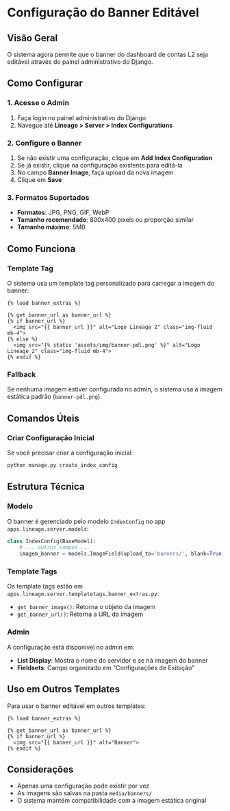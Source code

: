 # Configuração do Banner Editável

## Visão Geral

O sistema agora permite que o banner do dashboard de contas L2 seja editável através do painel administrativo do Django.

## Como Configurar

### 1. Acesse o Admin

1. Faça login no painel administrativo do Django
2. Navegue até **Lineage > Server > Index Configurations**

### 2. Configure o Banner

1. Se não existir uma configuração, clique em **Add Index Configuration**
2. Se já existir, clique na configuração existente para editá-la
3. No campo **Banner Image**, faça upload da nova imagem
4. Clique em **Save**

### 3. Formatos Suportados

- **Formatos**: JPG, PNG, GIF, WebP
- **Tamanho recomendado**: 800x400 pixels ou proporção similar
- **Tamanho máximo**: 5MB

## Como Funciona

### Template Tag

O sistema usa um template tag personalizado para carregar a imagem do banner:

```django
{% load banner_extras %}

{% get_banner_url as banner_url %}
{% if banner_url %}
  <img src="{{ banner_url }}" alt="Logo Lineage 2" class="img-fluid mb-4">
{% else %}
  <img src="{% static 'assets/img/banner-pdl.png' %}" alt="Logo Lineage 2" class="img-fluid mb-4">
{% endif %}
```

### Fallback

Se nenhuma imagem estiver configurada no admin, o sistema usa a imagem estática padrão (`banner-pdl.png`).

## Comandos Úteis

### Criar Configuração Inicial

Se você precisar criar a configuração inicial:

```bash
python manage.py create_index_config
```

## Estrutura Técnica

### Modelo

O banner é gerenciado pelo modelo `IndexConfig` no app `apps.lineage.server.models`:

```python
class IndexConfig(BaseModel):
    # ... outros campos ...
    imagem_banner = models.ImageField(upload_to='banners/', blank=True, null=True, verbose_name=_("Banner Image"))
```

### Template Tags

Os template tags estão em `apps.lineage.server.templatetags.banner_extras.py`:

- `get_banner_image()`: Retorna o objeto da imagem
- `get_banner_url()`: Retorna a URL da imagem

### Admin

A configuração está disponível no admin em:
- **List Display**: Mostra o nome do servidor e se há imagem do banner
- **Fieldsets**: Campo organizado em "Configurações de Exibição"

## Uso em Outros Templates

Para usar o banner editável em outros templates:

```django
{% load banner_extras %}

{% get_banner_url as banner_url %}
{% if banner_url %}
  <img src="{{ banner_url }}" alt="Banner">
{% endif %}
```

## Considerações

- Apenas uma configuração pode existir por vez
- As imagens são salvas na pasta `media/banners/`
- O sistema mantém compatibilidade com a imagem estática original 